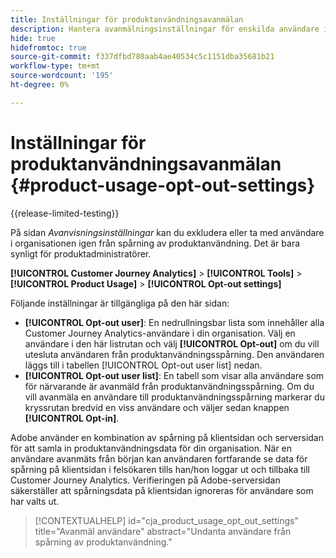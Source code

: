 ```yaml
---
title: Inställningar för produktanvändningsavanmälan
description: Hantera avanmälningsinställningar för enskilda användare inom organisationen.
hide: true
hidefromtoc: true
source-git-commit: f337dfbd780aab4ae40534c5c1151dba35681b21
workflow-type: tm+mt
source-wordcount: '195'
ht-degree: 0%

---
```


# Inställningar för produktanvändningsavanmälan {#product-usage-opt-out-settings}

{{release-limited-testing}}

På sidan _Avanvisningsinställningar_ kan du exkludera eller ta med användare i organisationen igen från spårning av produktanvändning. Det är bara synligt för produktadministratörer.

**[!UICONTROL Customer Journey Analytics]** > **[!UICONTROL Tools]** > **[!UICONTROL Product Usage]** > **[!UICONTROL Opt-out settings]**

Följande inställningar är tillgängliga på den här sidan:

* **[!UICONTROL Opt-out user]**: En nedrullningsbar lista som innehåller alla Customer Journey Analytics-användare i din organisation. Välj en användare i den här listrutan och välj **[!UICONTROL Opt-out]** om du vill utesluta användaren från produktanvändningsspårning. Den användaren läggs till i tabellen [!UICONTROL Opt-out user list] nedan.
* **[!UICONTROL Opt-out user list]**: En tabell som visar alla användare som för närvarande är avanmäld från produktanvändningsspårning. Om du vill avanmäla en användare till produktanvändningsspårning markerar du kryssrutan bredvid en viss användare och väljer sedan knappen **[!UICONTROL Opt-in]**.

Adobe använder en kombination av spårning på klientsidan och serversidan för att samla in produktanvändningsdata för din organisation. När en användare avanmäts från början kan användaren fortfarande se data för spårning på klientsidan i felsökaren tills han/hon loggar ut och tillbaka till Customer Journey Analytics. Verifieringen på Adobe-serversidan säkerställer att spårningsdata på klientsidan ignoreras för användare som har valts ut.

>[!CONTEXTUALHELP]
>id="cja_product_usage_opt_out_settings"
>title="Avanmäl användare"
>abstract="Undanta användare från spårning av produktanvändning."
